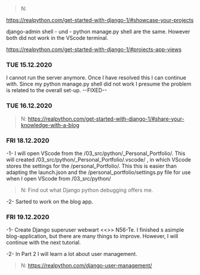 >N:

https://realpython.com/get-started-with-django-1/#showcase-your-projects


django-admin shell   - und - python manage.py shell are the same. However both did not work in the VScode terminal.

https://realpython.com/get-started-with-django-1/#projects-app-views


### TUE  15.12.2020
I cannot run the server anymore. Once I have resolved this I can continue with. Since my python manage.py shell did not work I presume the problem is related to the overall set-up.  --FIXED--


### TUE  16.12.2020
>N: https://realpython.com/get-started-with-django-1/#share-your-knowledge-with-a-blog


### FRI  18.12.2020
-1- I will open VScode from the  /03_src/python/_Personal_Portfolio/. This will created  /03_src/python/_Personal_Portfolio/.vscode/ , in which VScode stores the settings for the /personal_Portfolio/. This this is easier than adapting the launch.json and the /personal_portfolio/settings.py file for use when I open VScode from /03_src/python/
>N: Find out what Django python debugging offers me.  

-2- Sarted to work on the blog app.

### FRI  19.12.2020
-1- Create Django superuser webwart <<>>  N56-Te. I finished s asimple blog-application, but there are many things to improve. However, I will continue with the next tutorial.

-2- In Part 2 I will learn a lot about user management.
>N: https://realpython.com/django-user-management/